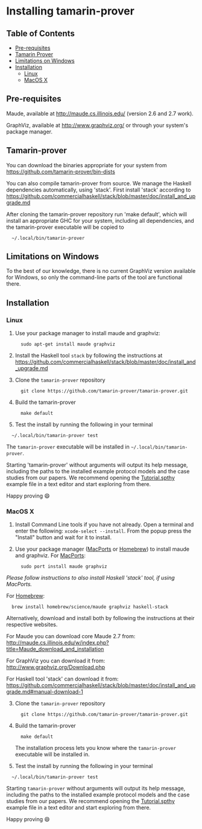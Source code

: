 Installing tamarin-prover
===

Table of Contents
---

* [Pre-requisites](#Pre-requisites)
* [Tamarin Prover](#Tamarin-prover)
* [Limitations on Windows](#Limitations-on-Windows)
* [Installation](#Installation)
  + [Linux](#Linux)
  + [MacOS X](#MacOS-X)


Pre-requisites
---

Maude, available at http://maude.cs.illinois.edu/
(version 2.6 and 2.7 work).

GraphViz, available at http://www.graphviz.org/ or through your system's package manager.


Tamarin-prover
---

You can download the binaries appropriate for your system from
https://github.com/tamarin-prover/bin-dists

You can also compile tamarin-prover from source.  We manage the
Haskell dependencies automatically, using 'stack'. First install
'stack' according to
https://github.com/commercialhaskell/stack/blob/master/doc/install_and_upgrade.md

After cloning the tamarin-prover repository run 'make default', which
will install an appropriate GHC for your system, including all
dependencies, and the tamarin-prover executable will be copied to

```
  ~/.local/bin/tamarin-prover
```


Limitations on Windows
---

To the best of our knowledge, there is no current GraphViz version
available for Windows, so only the command-line parts of the tool are
functional there.


Installation
---

### Linux


1. Use your package manager to install maude and graphviz:

   ```
     sudo apt-get install maude graphviz
   ```

2. Install the Haskell tool `stack` by following the instructions at
   https://github.com/commercialhaskell/stack/blob/master/doc/install_and_upgrade.md

3. Clone the `tamarin-prover` repository

   ```
     git clone https://github.com/tamarin-prover/tamarin-prover.git
   ```

4. Build the tamarin-prover

   ```
     make default
   ```

5. Test the install by running the following in your terminal

  ```
    ~/.local/bin/tamarin-prover test
  ```

The `tamarin-prover` executable will be installed in `~/.local/bin/tamarin-prover`.

Starting 'tamarin-prover' without arguments will output its help message,
including the paths to the installed example protocol models and the
case studies from our papers. We recommend opening the [Tutorial.spthy]
example file in a text editor and start exploring from there.

Happy proving :smile:


### MacOS X

1. Install Command Line tools if you have not already. Open a terminal and enter
   the following: `xcode-select --install`. From the popup press the "Install"
   button and wait for it to install.

2. Use your package manager ([MacPorts] or [Homebrew]) to install maude and graphviz. For [MacPorts]:

   ```
     sudo port install maude graphviz
   ```

  *Please follow instructions to also install Haskell 'stack' tool, if using MacPorts.*

  For [Homebrew]:

   ```
     brew install homebrew/science/maude graphviz haskell-stack
   ```

  Alternatively, download and install both by following the instructions at their respective websites.

  For Maude you can download core Maude 2.7 from:
  http://maude.cs.illinois.edu/w/index.php?title=Maude_download_and_installation

  For GraphViz you can download it from:
  http://www.graphviz.org/Download.php

  For Haskell tool 'stack' can download it from:
  https://github.com/commercialhaskell/stack/blob/master/doc/install_and_upgrade.md#manual-download-1

3. Clone the `tamarin-prover` repository

   ```
     git clone https://github.com/tamarin-prover/tamarin-prover.git
   ```

4. Build the tamarin-prover

   ```
     make default
   ```

   The installation process lets you know where the `tamarin-prover` executable will be installed in.

5. Test the install by running the following in your terminal

  ```
    ~/.local/bin/tamarin-prover test
  ```

Starting `tamarin-prover` without arguments will output its help message,
including the paths to the installed example protocol models and the
case studies from our papers. We recommend opening the [Tutorial.spthy]
example file in a text editor and start exploring from there.

Happy proving :smile:


[MacPorts]: https://www.macports.org/
[Homebrew]: http://brew.sh/
[Tutorial.spthy]: examples/Tutorial.spthy